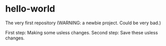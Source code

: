 # hello-world
The very first repository (WARNING: a newbie project. Could be very bad.)

First step: Making some usless changes. 
Second step: Save these usless changes. 

